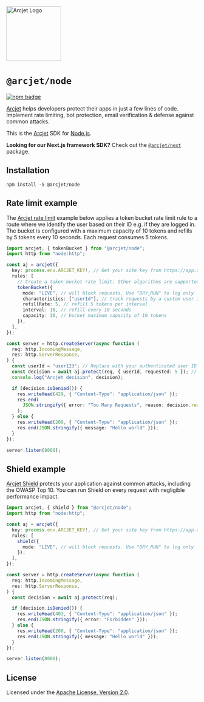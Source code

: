 <a href="https://arcjet.com" target="_arcjet-home">
  <picture>
    <source media="(prefers-color-scheme: dark)" srcset="https://arcjet.com/arcjet-logo-dark-planet-arrival.svg">
    <img src="https://arcjet.com/arcjet-logo-light-planet-arrival.svg" alt="Arcjet Logo" height="144" width="auto">
  </picture>
</a>

# `@arcjet/node`

<p>
  <a href="https://www.npmjs.com/package/@arcjet/node">
    <picture>
      <source media="(prefers-color-scheme: dark)" srcset="https://img.shields.io/npm/v/%40arcjet%2Fnode?style=flat-square&label=%E2%9C%A6Aj&labelColor=000000&color=5C5866">
      <img alt="npm badge" src="https://img.shields.io/npm/v/%40arcjet%2Fnode?style=flat-square&label=%E2%9C%A6Aj&labelColor=ECE6F0&color=ECE6F0">
    </picture>
  </a>
</p>

[Arcjet][arcjet] helps developers protect their apps in just a few lines of
code. Implement rate limiting, bot protection, email verification & defense
against common attacks.

This is the [Arcjet][arcjet] SDK for [Node.js][node-js].

**Looking for our Next.js framework SDK?** Check out the
[`@arcjet/next`](https://www.npmjs.com/package/@arcjet/next) package.

## Installation

```shell
npm install -S @arcjet/node
```

## Rate limit example

The [Arcjet rate limit][rate-limit-concepts-docs] example below applies a token
bucket rate limit rule to a route where we identify the user based on their ID
e.g. if they are logged in. The bucket is configured with a maximum capacity of
10 tokens and refills by 5 tokens every 10 seconds. Each request consumes 5
tokens.

```ts
import arcjet, { tokenBucket } from "@arcjet/node";
import http from "node:http";

const aj = arcjet({
  key: process.env.ARCJET_KEY!, // Get your site key from https://app.arcjet.com
  rules: [
    // Create a token bucket rate limit. Other algorithms are supported.
    tokenBucket({
      mode: "LIVE", // will block requests. Use "DRY_RUN" to log only
      characteristics: ["userId"], // track requests by a custom user ID
      refillRate: 5, // refill 5 tokens per interval
      interval: 10, // refill every 10 seconds
      capacity: 10, // bucket maximum capacity of 10 tokens
    }),
  ],
});

const server = http.createServer(async function (
  req: http.IncomingMessage,
  res: http.ServerResponse,
) {
  const userId = "user123"; // Replace with your authenticated user ID
  const decision = await aj.protect(req, { userId, requested: 5 }); // Deduct 5 tokens from the bucket
  console.log("Arcjet decision", decision);

  if (decision.isDenied()) {
    res.writeHead(429, { "Content-Type": "application/json" });
    res.end(
      JSON.stringify({ error: "Too Many Requests", reason: decision.reason }),
    );
  } else {
    res.writeHead(200, { "Content-Type": "application/json" });
    res.end(JSON.stringify({ message: "Hello world" }));
  }
});

server.listen(8000);
```

## Shield example

[Arcjet Shield][shield-concepts-docs] protects your application against common
attacks, including the OWASP Top 10. You can run Shield on every request with
negligible performance impact.

```ts
import arcjet, { shield } from "@arcjet/node";
import http from "node:http";

const aj = arcjet({
  key: process.env.ARCJET_KEY!, // Get your site key from https://app.arcjet.com
  rules: [
    shield({
      mode: "LIVE", // will block requests. Use "DRY_RUN" to log only
    }),
  ],
});

const server = http.createServer(async function (
  req: http.IncomingMessage,
  res: http.ServerResponse,
) {
  const decision = await aj.protect(req);

  if (decision.isDenied()) {
    res.writeHead(403, { "Content-Type": "application/json" });
    res.end(JSON.stringify({ error: "Forbidden" }));
  } else {
    res.writeHead(200, { "Content-Type": "application/json" });
    res.end(JSON.stringify({ message: "Hello world" }));
  }
});

server.listen(8000);
```

## License

Licensed under the [Apache License, Version 2.0][apache-license].

[arcjet]: https://arcjet.com
[node-js]: https://nodejs.org/
[rate-limit-concepts-docs]: https://docs.arcjet.com/rate-limiting/concepts
[shield-concepts-docs]: https://docs.arcjet.com/shield/concepts
[apache-license]: http://www.apache.org/licenses/LICENSE-2.0
